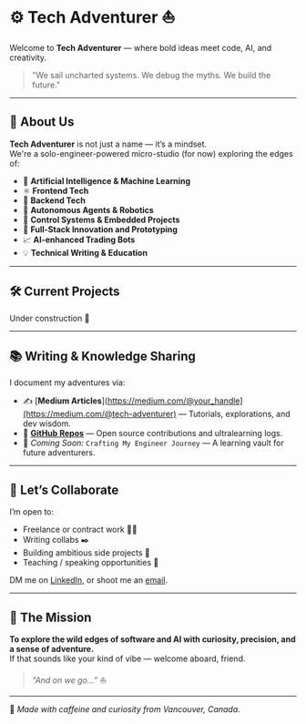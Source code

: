 # ⚙️ Tech Adventurer ⛵️

Welcome to **Tech Adventurer** — where bold ideas meet code, AI, and creativity.

> "We sail uncharted systems. We debug the myths. We build the future."

---

## 🚀 About Us

**Tech Adventurer** is not just a name — it’s a mindset.  
We're a solo-engineer-powered micro-studio (for now) exploring the edges of:

- 🤖 **Artificial Intelligence & Machine Learning**
- ⚛️ **Frontend Tech**
- 🐍 **Backend Tech**
- 🧠 **Autonomous Agents & Robotics**
- 🧪 **Control Systems & Embedded Projects**
- 🧭 **Full-Stack Innovation and Prototyping**
- 📈 **AI-enhanced Trading Bots**
- 💡 **Technical Writing & Education**

---

## 🛠️ Current Projects

Under construction 🚧

<!--
| Project | Description | Stack |
|--------|-------------|-------|
| **AI Roast My Code** | A Streamlit app that roasts and improves your Python code with AI. | `Python`, `Streamlit`, `OpenAI`, `AIConfig` |
| **Intelligent E-Commerce** | An AI-powered online marketplace with recommendation engines. | `React`, `FastAPI`, `AWS`, `PostgreSQL` |
| **PIRATA Control Lab** | A React + Python app to simulate control systems like inverted pendulums. | `React`, `Matplotlib`, `PID`, `State Space` |
| **Trading Bot v1** | A crypto/stock trading bot using RNNs & HMMs. | `TensorFlow`, `Pandas`, `scikit-learn` |
-->

---

## 📚 Writing & Knowledge Sharing

I document my adventures via:

- ✍️ [**Medium Articles**](https://medium.com/@your_handle](https://medium.com/@tech-adventurer) — Tutorials, explorations, and dev wisdom.
- 📂 [**GitHub Repos**](https://github.com/leandrofahur) — Open source contributions and ultralearning logs.
- 🧠 *Coming Soon:* `Crafting My Engineer Journey` — A learning vault for future adventurers.

---

## 🤝 Let’s Collaborate

I’m open to:
- Freelance or contract work 🧑‍💻  
- Writing collabs ✒️  
- Building ambitious side projects 💭  
- Teaching / speaking opportunities 🎤  

DM me on [LinkedIn](https://www.linkedin.com/in/leandro-miranda-fahur-machado/), or shoot me an [email](mailto:leandrofahur@gmail.com).

---

## 🧭 The Mission

**To explore the wild edges of software and AI with curiosity, precision, and a sense of adventure.**  
If that sounds like your kind of vibe — welcome aboard, friend.

> _“And on we go...”_ ⛵️

---

📍 *Made with caffeine and curiosity from Vancouver, Canada.*  
